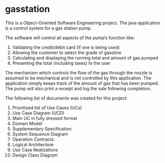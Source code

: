 # gasstation
This is a Object-Oriented Software Engineering project.
The java application is a control system for a gas station pump. 

The software will control all aspects of the pump’s function like: 
1. Validating the credit/debit card (if one is being used)
2. Allowing the customer to select the grade of gasoline 
3. Calculating and displaying the running total and amount of gas pumped
4. Presenting the total (including taxes) to the user

The mechanism which controls the flow of the gas through the nozzle is assumed to be mechanical and is not controlled 
by this application. The application simply keeps track of the amount of gas that has been pumped.
The pump will also print a receipt and log the sale following completion.

The following list of documents was created for this project:
1. Prioritized list of Use Cases (UCs)
2. Use Case Diagram (UCD)
3. Main UC in fully dressed format
4. Domain Model
5. Supplementary Specification
6. System Sequence Diagram
7. Operation Contracts
8. Logical Architecture
9. Use Case Realizations
10. Design Class Diagram
